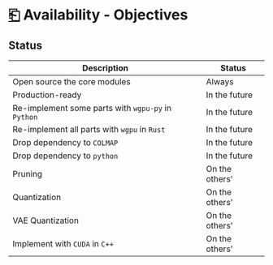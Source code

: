# [⎗](./README.md) Availability - Objectives

## Status

| Description                                        | Status         |
| -------------------------------------------------- | -------------- |
| Open source the core modules                       | Always         |
| Production-ready                                   | In the future  |
| Re-implement some parts with `wgpu-py` in `Python` | In the future  |
| Re-implement all parts with `wgpu` in `Rust`       | In the future  |
| Drop dependency to `COLMAP`                        | In the future  |
| Drop dependency to `python`                        | In the future  |
| Pruning                                            | On the others' |
| Quantization                                       | On the others' |
| VAE Quantization                                   | On the others' |
| Implement with `CUDA` in `C++`                     | On the others' |
